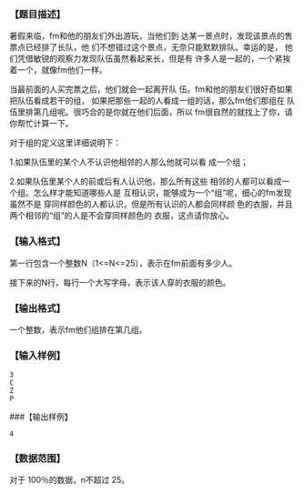 ### 【题目描述】

暑假来临，fm和他的朋友们外出游玩，当他们到
达某一景点时，发现该景点的售票点已经排了长队，他
们不想错过这个景点，无奈只能默默排队。幸运的是，
他们凭借敏锐的观察力发现队伍虽然看起来长，但是有
许多人是一起的，一个紧挨着一个，就像fm他们一样。


当最前面的人买完票之后，他们就会一起离开队
伍。fm和他的朋友们很好奇如果把队伍看成若干的组，
如果把那些一起的人看成一组的话，那么fm他们那组在
队伍里排第几组呢。很巧合的是你就在他们后面，所以
fm很自然的就找上了你，请你帮忙计算一下。

对于组的定义这里详细说明下：

1.如果队伍里的某个人不认识他相邻的人那么他就可以看
成一个组；

2.如果队伍里某个人的前或后有人认识他，那么所有这些
相邻的人都可以看成一个组。怎么样才能知道哪些人是
互相认识，能够成为一个“组”呢，细心的fm发现虽然不是
穿同样颜色的人都认识，但是所有认识的人都会同样颜
色的衣服，并且两个相邻的“组”的人是不会穿同样颜色的
衣服，这点请你放心。

### 【输入格式】

第一行包含一个整数N（1<=N<=25），表示在fm前面有多少人。

接下来的N行，每行一个大写字母，表示该人穿的衣服的颜色。

### 【输出格式】

一个整数，表示fm他们组排在第几组。

### 【输入样例】 
```plaintext
3
C
Z
P
```

###【输出样例】

```plaintext
4
```

### 【数据范围】

对于 100％的数据，n不超过 25。
